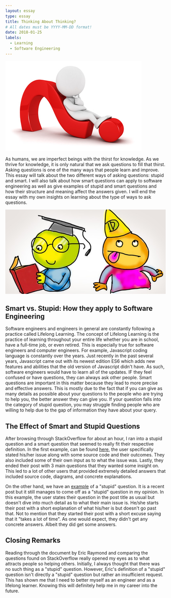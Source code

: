 ```yaml
---
layout: essay
type: essay
title: Thinking About Thinking?
# All dates must be YYYY-MM-DD format!
date: 2018-01-25
labels:
  - Learning
  - Software Engineering
---
```


<img class="ui medium right floated rounded image" src="../images/questions-reponses-profits.jpg">

As humans, we are imperfect beings with the thirst for knowledge. As we thrive for knowledge, it is only natural that we ask questions to fill that thirst. Asking questions is one of the many ways that people learn and improve. This essay will talk about the two different ways of asking questions: stupid and smart. I will also talk about how smart questions can apply to software engineering as well as give examples of stupid and smart questions and how their structure and meaning affect the answers given. I will end the essay with my own insights on learning about the type of ways to ask questions.

<img class="ui medium right floated rounded image" src="../images/smart_stupid.jpg">

## Smart vs. Stupid: How they apply to Software Engineering

Software engineers and engineers in general are constantly following a practice called Lifelong Learning. The concept of Lifelong Learning is the practice of learning throughout your entire life whether you are in school, have a full-time job, or even retired. This is especially true for software engineers and computer engineers. For example, Javascript coding language is constantly over the years. Just recently in the past several years, Javascript came out with its newest edition ES6 which adds new features and abilities that the old version of Javascript didn't have. As such, software engineers would have to learn all of the updates. IF they feel confused or have questions, they can always ask other people. Smart questions are important in this matter because they lead to more precise and effective answers. This is mostly due to the fact that if you can give as many details as possible about your questions to the people who are trying to help you, the better answer they can give you. If your question falls into the category of stupid question, you may struggle finding people who are willing to help due to the gap of information they have about your query.

## The Effect of Smart and Stupid Questions

After browsing through StackOverflow for about an hour, I ran into a stupid question and a smart question that seemed to really fit their respective definition. In the first example, can be found [here](https://stackoverflow.com/questions/11227809/why-is-it-faster-to-process-a-sorted-array-than-an-unsorted-array), the user specifically stated his/her issue along with some source code and their outcomes. They also included some of their own input as to what the issue was. Lastly, they ended their post with 3 main questions that they wanted some insight on. This led to a lot of other users that provided extremely detailed answers that included source code, diagrams, and concrete explanations.

On the other hand, we have an [example](https://stackoverflow.com/questions/48168544/how-to-best-divide-big-app-into-modules) of a "stupid" question. It is a recent post but it still manages to come off as a "stupid" question in my opinion. In this example, the user states their question in the post title as usual but doesn't dive into much detail as to what their main issue is. He/she starts their post with a short explanation of what his/her is but doesn't go past that. Not to mention that they started their post with a short excuse saying that it "takes a lot of time". As one would expect, they didn't get any concrete answers. Albeit they did get some answers.

## Closing Remarks

Reading through the document by Eric Raymond and comparing the questions found on StackOverflow really opened my eyes as to what attracts people so helping others. Initially, I always thought that there was no such thing as a "stupid" question. However, Eric's definition of a "stupid" question isn't directly a "stupid" question but rather an insufficient request. This has shown me that I need to better myself as an engineer and as a lifelong learner. Knowing this will definitely help me in my career into the future.

